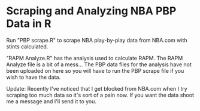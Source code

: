 # Scraping and Analyzing NBA PBP Data in R
Run "PBP scrape.R" to scrape NBA play-by-play data from NBA.com with stints calculated.

"RAPM Analyze.R" has the analysis used to calculate RAPM. The RAPM Analyze file is a bit of a mess... The PBP data files for the analysis have not been uploaded on here so you will have to run the PBP scrape file if you wish to have the data.

Update: Recently I've noticed that I get blocked from NBA.com when I try scraping too much data so it's sort of a pain now. If you want the data shoot me a message and I'll send it to you.



